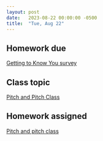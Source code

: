 ```yaml
---
layout: post
date:   2023-08-22 00:00:00 -0500
title:  "Tue, Aug 22"
---
```


## Homework due

[Getting to Know You survey](https://forms.office.com/Pages/ResponsePage.aspx?id=VXKFnlffR0ygwAVGRgOAy-R6DEGoI95Pu0sh7qW5mvpURDk0UUE5SEtJNFJGWlk0OElGSFNINUNaSC4u)

## Class topic

[Pitch and Pitch Class](https://viva.pressbooks.pub/openmusictheory/chapter/pitch-and-pitch-class/)

## Homework assigned

[Pitch and pitch class](https://viva.pressbooks.pub/openmusictheory/chapter/pitch-and-pitch-class/#assignments)

